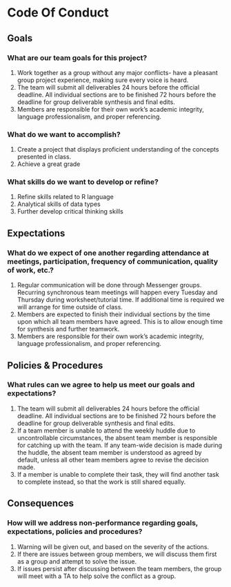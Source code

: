 # Code Of Conduct

## Goals
### What are our team goals for this project?
1. Work together as a group without any major conflicts- have a pleasant group project experience, making sure every voice is heard.
2. The team will submit all deliverables 24 hours before the official deadline. All individual sections are to be finished 72 hours before the deadline for group deliverable synthesis and final edits.
3. Members are responsible for their own work’s academic integrity, language professionalism, and proper referencing.
### What do we want to accomplish?
1. Create a project that displays proficient understanding of the concepts presented in class.
2. Achieve a great grade
### What skills do we want to develop or refine?
1. Refine skills related to R language
2. Analytical skills of data types
3. Further develop critical thinking skills

## Expectations
### What do we expect of one another regarding attendance at meetings, participation, frequency of communication, quality of work, etc.?
1. Regular communication will be done through Messenger groups. Recurring synchronous team meetings will happen every Tuesday and Thursday during worksheet/tutorial time. If additional time is required we will arrange for time outside of class. 
2. Members are expected to finish their individual sections by the time upon which all team members have agreed. This is to allow enough time for synthesis and further teamwork. 
3. Members are responsible for their own work’s academic integrity, language professionalism, and proper referencing.

## Policies & Procedures
### What rules can we agree to help us meet our goals and expectations?
1. The team will submit all deliverables 24 hours before the official deadline. All individual sections are to be finished 72 hours before the deadline for group deliverable synthesis and final edits.
2. If a team member is unable to attend the weekly huddle due to uncontrollable circumstances, the absent team member is responsible for catching up with the team. If any team-wide decision is made during the huddle, the absent team member is understood as agreed by default, unless all other team members agree to revise the decision made.
3. If a member is unable to complete their task, they will find another task to complete instead, so that the work is still shared equally.

## Consequences
### How will we address non-performance regarding goals, expectations, policies and procedures?
1. Warning will be given out, and based on the severity of the actions.
2. If there are issues between group members, we will discuss them first as a group and attempt to solve the issue.
3. If issues persist after discussing between the team members, the group will meet with a TA to help solve the conflict as a group.
